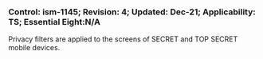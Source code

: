 ### Control: ism-1145; Revision: 4; Updated: Dec-21; Applicability: TS; Essential Eight:N/A
<p>Privacy filters are applied to the screens of SECRET and TOP SECRET mobile devices.</p>